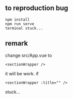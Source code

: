 ## to reproduction bug
```
npm install
npm run serve
terminal stuck...
```
## remark
change src/App.vue to  
```
<sectionWrapper />
```
it will be work.
if 
```
<sectionWrapper :title="" />
```
stuck...

